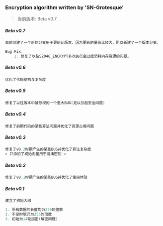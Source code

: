 ### Encryption algorithm written by 'SN-Grotesque'

> 当前版本: Beta v0.7

##### Beta v0.7
```c
目前创建了一个新的分支用于更新此版本，因为更新的量会比较大，所以新建了一个版本分支。

Bug Fix:
    1. 修复了以往S2048_ENCRYPT多次执行会过度消耗内存资源的问题。
```

##### Beta v0.6
```c
优化了代码结构与复杂度
```

##### Beta v0.5
```c
修复了以往版本中被忽视的一个重大BUG(足以引起安全问题)
```

##### Beta v0.4
```c
修复了前期代码的某些算法问题并优化了资源占用问题
```

##### Beta v0.3
```c
修复了v0.2时期产生的某些BUG并优化了算法复杂度
> 并添加了初始向量用于混淆密钥 <
```

##### Beta v0.2
```c
修复了v0.1时期产生的某些BUG并优化了使用体验
```

##### Beta v0.1
```c
建立了初始大纲

1. 所有数据的长度均为256的倍数
2. 不足时填充为256的倍数
3. 初始为14轮加密(解密同理)
```






